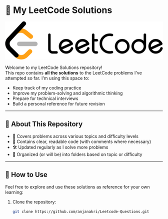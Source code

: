 # 🧠 My LeetCode Solutions
<p align="center">
  <img src="https://raw.githubusercontent.com/anjanakri/Leetcode-Questions/main/Images/leetcode.png" alt="Demo Logo"/>
</p>

Welcome to my LeetCode Solutions repository!  
This repo contains **all the solutions** to the LeetCode problems I've attempted so far. I'm using this space to:

- Keep track of my coding practice
- Improve my problem-solving and algorithmic thinking
- Prepare for technical interviews
- Build a personal reference for future revision

---

## 📌 About This Repository

- 🔢 Covers problems across various topics and difficulty levels
- 🧾 Contains clear, readable code (with comments where necessary)
- 🛠️ Updated regularly as I solve more problems
- 📁 Organized (or will be) into folders based on topic or difficulty
---

## 🚀 How to Use

Feel free to explore and use these solutions as reference for your own learning:

1. Clone the repository:
   ```bash
   git clone https://github.com/anjanakri/Leetcode-Questions.git
